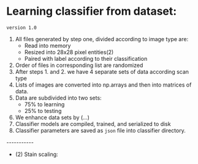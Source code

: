 # Learning classifier from dataset:
`version 1.0`  
1. All files generated by step one, divided according to image type are:
    * Read into memory
    * Resized into 28x28 pixel entities(2)
    * Paired with label according to their classification
1. Order of files in corresponding list are randomized
1. After steps 1. and 2. we have 4 separate sets of data according scan type
1. Lists of images are converted into np.arrays and then into matrices of data.
1. Data are subdivided into two sets:
    * 75% to learning
    * 25% to testing
1. We enhance data sets by (...)
1. Classifier models are compiled, trained, and serialized to disk
1. Classifier parameters are saved as `json` file into classifier directory.

\-\-\-\-\-\-\-\-\-\-\-  
* (2) Stain scaling:
    